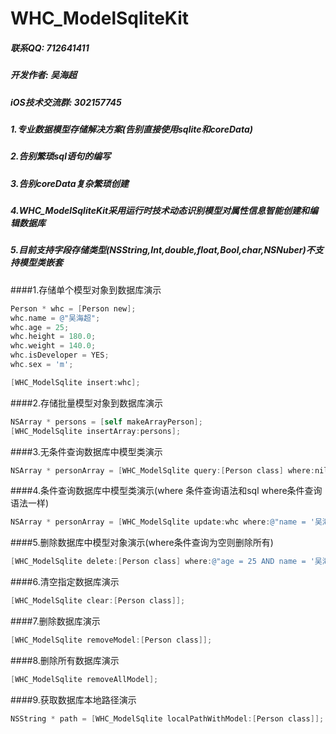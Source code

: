 # WHC_ModelSqliteKit

##### 联系QQ: 712641411
##### 开发作者: 吴海超
##### iOS技术交流群: 302157745

##### 1.专业数据模型存储解决方案(告别直接使用sqlite和coreData)
##### 2.告别繁琐sql语句的编写
##### 3.告别coreData复杂繁琐创建
##### 4.WHC_ModelSqliteKit采用运行时技术动态识别模型对属性信息智能创建和编辑数据库
##### 5.目前支持字段存储类型(NSString,Int,double,float,Bool,char,NSNuber)不支持模型类嵌套

####1.存储单个模型对象到数据库演示
```objective-c
Person * whc = [Person new];
whc.name = @"吴海超";
whc.age = 25;
whc.height = 180.0;
whc.weight = 140.0;
whc.isDeveloper = YES;
whc.sex = 'm';

[WHC_ModelSqlite insert:whc];
```

####2.存储批量模型对象到数据库演示
```objective-c
NSArray * persons = [self makeArrayPerson];
[WHC_ModelSqlite insertArray:persons];
```

####3.无条件查询数据库中模型类演示
```objective-c
NSArray * personArray = [WHC_ModelSqlite query:[Person class] where:nil];
```

####4.条件查询数据库中模型类演示(where 条件查询语法和sql where条件查询语法一样)
```objective-c
NSArray * personArray = [WHC_ModelSqlite update:whc where:@"name = '吴海超2' OR age <= 18"];
```

####5.删除数据库中模型对象演示(where条件查询为空则删除所有)
```objective-c
[WHC_ModelSqlite delete:[Person class] where:@"age = 25 AND name = '吴海超'"];
```

####6.清空指定数据库演示
```objective-c
[WHC_ModelSqlite clear:[Person class]];
```

####7.删除数据库演示
```objective-c
[WHC_ModelSqlite removeModel:[Person class]];
```

####8.删除所有数据库演示
```objective-c
[WHC_ModelSqlite removeAllModel];
```

####9.获取数据库本地路径演示
```objective-c
NSString * path = [WHC_ModelSqlite localPathWithModel:[Person class]];
```

